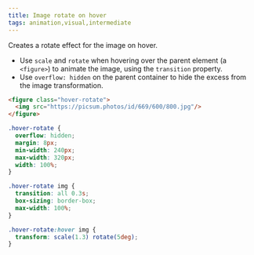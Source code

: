 ```yaml
---
title: Image rotate on hover
tags: animation,visual,intermediate
---
```


Creates a rotate effect for the image on hover.

- Use `scale` and `rotate` when hovering over the parent element (a `<figure>`) to animate the image, using the `transition` property.
- Use `overflow: hidden` on the parent container to hide the excess from the image transformation.

```html
<figure class="hover-rotate">
  <img src="https://picsum.photos/id/669/600/800.jpg"/>
</figure>
```

```css
.hover-rotate {
  overflow: hidden;
  margin: 8px;
  min-width: 240px;
  max-width: 320px;
  width: 100%;
}

.hover-rotate img {
  transition: all 0.3s;
  box-sizing: border-box;
  max-width: 100%;
}

.hover-rotate:hover img {
  transform: scale(1.3) rotate(5deg);
}
```
